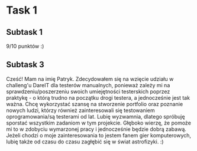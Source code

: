 # Task 1

## Subtask 1
9/10 punktów :)

## Subtask 3
Cześć! Mam na imię Patryk. Zdecydowałem się na wzięcie udziału w challeng'u DareIT dla testerów manualnych, ponieważ zależy mi na sprawdzeniu/poszerzeniu swoich umiejętności testerskich poprzez praktykę - o którą trudno na początku drogi testera, a jednocześnie jest tak ważna. Chcę wykorzystać szansę na stworzenie portfolio oraz poznanie nowych ludzi, którzy również zainteresowali się testowaniem oprogramowania/są testerami od lat. Lubię wyzwamnia, dlatego spróbuję sporstać wszystkim zadaniom w tym projekcie. Głęboko wierzę, że pomoże mi to w zdobyciu wymarzonej pracy i jednocześnie będzie dobrą zabawą. Jeżeli chodzi o moje zainteresowania to jestem fanem gier komputerowych, lubię także od czasu do czasu zagłębić się w świat astrofizyki. :)
